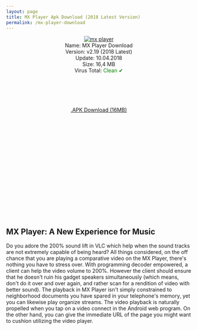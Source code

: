 ```yaml
---
layout: page
title: MX Player Apk Download (2018 Latest Version)
permalink: /mx-player-download
---
```


<script async src="//pagead2.googlesyndication.com/pagead/js/adsbygoogle.js"></script>
<!-- Esnek -->
<ins class="adsbygoogle"
     style="display:block"
     data-ad-client="ca-pub-7942429830883405"
     data-ad-slot="5130793994"
     data-ad-format="auto"></ins>
<script>
(adsbygoogle = window.adsbygoogle || []).push({});
</script>
<center>
<a href="https://mxplayer.plusapkz.com/"><img src="https://mxplayer.plusapkz.com/mx-player.png" alt="mx player" title="mx player for pc" /></a><br />
Name: MX Player Download<br />
Version: v2.19 (2018 Latest)<br />
Update: 10.04.2018<br />
Size: 16,4 MB<br />
Virus Total: <span style="color:green;">Clean &#10004;</span><br />
     <center>
<script async src="//pagead2.googlesyndication.com/pagead/js/adsbygoogle.js"></script>
<!-- Baglanti20090 -->
<ins class="adsbygoogle"
     style="display:inline-block;width:200px;height:90px"
     data-ad-client="ca-pub-7942429830883405"
     data-ad-slot="9116964791"></ins>
<script>
(adsbygoogle = window.adsbygoogle || []).push({});
</script>
</center>
<a rel="nofollow" href="https://mxplayer.plusapkz.com/mx-player-1-9-19.apk" target="_blank">.APK Download (16MB)</a><br>
<script async src="//pagead2.googlesyndication.com/pagead/js/adsbygoogle.js"></script>
<!-- 336 -->
<ins class="adsbygoogle"
     style="display:inline-block;width:336px;height:280px"
     data-ad-client="ca-pub-7942429830883405"
     data-ad-slot="9585734309"></ins>
<script>
(adsbygoogle = window.adsbygoogle || []).push({});
</script>
</center>

<h2>MX Player: A New Experience for Music</h2>
Do you adore the 200% sound lift in VLC which help when the sound tracks are
not extremely capable of being heard? All things considered, on the off chance that
you are playing a comparative video on the MX Player, there&#39;s nothing you have to
stress over. With programming decoder empowered, a client can help the video
volume to 200%. However the client should ensure that he doesn't ruin his gadget
speakers simultaneously (which means, don&#39;t do it over and over again, and rather
scan for a rendition of video with better sound).
The playback in MX Player isn&#39;t simply constrained to neighborhood documents
you have spared in your telephone&#39;s memory, yet you can likewise play organize
streams. The video playback is naturally propelled when you tap on a video
connect in the Android web program. On the other hand, you can give the
immediate URL of the page you might want to cushion utilizing the video player.
